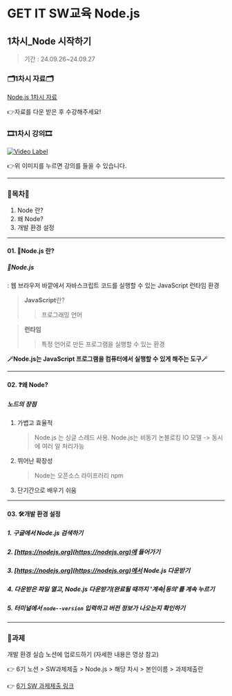 # GET IT SW교육 Node.js
## 1차시_Node 시작하기
> 기간 : 24.09.26~24.09.27

### 🗂️1차시 자료🗂️
[Node.js 1차시 자료](https://github.com/getit-knu/Get-Node.js/blob/main/GETIT%205%E1%84%80%E1%85%B5%20SW%20Node%E1%84%80%E1%85%AD%E1%84%8B%E1%85%B2%E1%86%A8%201%E1%84%8E%E1%85%A1%E1%84%89%E1%85%B5.pdf)

👉자료를 다운 받은 후 수강해주세요!

### 🎞️1차시 강의🎞️
[![Video Label](http://img.youtube.com/vi/woF3YYv_jfw/0.jpg)](https://youtu.be/woF3YYv_jfw)

👉위 이미지를 누르면 강의를 들을 수 있습니다.

---

### 🚀목차🚀
1. Node 란?
2. 왜 Node?
3. 개발 환경 설정

---
#### 01. 🌿Node.js 란?
##### 🌿Node.js
: 웹 브라우저 바깥에서 자바스크립트 코드를 실행할 수 있는 JavaScript 런타임 환경

> **JavaScript**란?
>> 프로그래밍 언어

> **런타임**
>> 특정 언어로 만든 프로그램을 실행할 수 있는 환경

**🪄Node.js는 JavaScript 프로그램을 컴퓨터에서 실행할 수 있게 해주는 도구🪄**

---

#### 02. ❓왜 Node?
##### 노드의 장점
1. 가볍고 효율적
   > Node.js 는 싱글 스레드 사용.
   > Node.js는 비동기 논블로킹 IO 모델 -> 동시에 여러 일 처리가능
2. 뛰어난 확장성
   > Node는 오픈소스 라이프러리 npm
3. 단기간으로 배우기 쉬움

---

#### 03. 🛠️개발 환경 설정
##### 1. 구글에서 Node.js 검색하기
##### 2. [https://nodejs.org](https://nodejs.org)에 들어가기
##### 3. [https://nodejs.org](https://nodejs.org)에서 Node.js 다운받기
##### 4. 다운받은 파일 열고, Node.js 다운받기(완료될 때까지 '계속|동의'를 계속 누르기
##### 5. 터미널에서 `node--version` 입력하고 버전 정보가 나오는지 확인하기

---

### 📢과제
개발 환경 실습 노션에 업로드하기 (자세한 내용은 영상 참고)

👉 6기 노션 > SW과제제출 > Node.js > 해당 차시 > 본인이름 > 과제제출란

👉 [6기 SW 과제제출 링크](https://www.notion.so/SW-8502eeef321b43e2ad13ece0f626be33)

